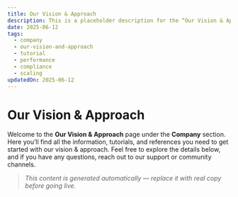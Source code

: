 ```yaml
---
title: Our Vision & Approach
description: This is a placeholder description for the “Our Vision & Approach” page, giving readers a quick overview of what they can expect to find here.
date: 2025-06-12
tags:
  - company
  - our-vision-and-approach
  - tutorial
  - performance
  - compliance
  - scaling
updatedOn: 2025-06-12
---
```

# Our Vision & Approach

Welcome to the **Our Vision & Approach** page under the **Company** section. Here you’ll find all the information, tutorials, and references you need to get started with our vision & approach. Feel free to explore the details below, and if you have any questions, reach out to our support or community channels.

> _This content is generated automatically — replace it with real copy before going live._ 
